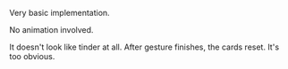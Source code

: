 Very basic implementation.

No animation involved. 

It doesn't look like tinder at all. After gesture finishes, the cards reset. It's too obvious. 